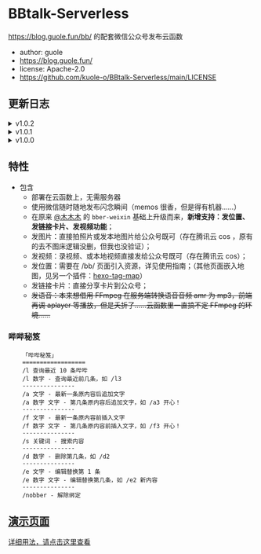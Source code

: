 # BBtalk-Serverless
https://blog.guole.fun/bb/ 的配套微信公众号发布云函数
  
* author: guole
* https://blog.guole.fun/
* license: Apache-2.0
* https://github.com/kuole-o/BBtalk-Serverless/main/LICENSE
  
## 更新日志
  
<details>
<summary>v1.0.2</summary>
  * 优化 LeanCloud 批量获取、COS 批量上传 JSON 逻辑，改善超时导致的微信异常响应问题（微信最多等待 5s，若说说过多，分批一次 1000 条仍然超过 5s ，那就没办法了……不过这种情况下，虽然微信提示“服务异常”，但是云函数会正常执行。只是看起来有点膈应……） <br>  
</details>

<details>
<summary>v1.0.1</summary>
  * 新增回复内容超长，自动截断逻辑，避免微信异常响应 <br>  
  * 抽离多个环境变量，详见使用指引 <br>  
  * 新增说说内容转储为 json，上传 cos 功能，前端直接请求这个 json ，通过腾讯云 CDN 加速，提升访问速度，详见使用指引 <br>  
</details>

<details>
<summary>v1.0.0</summary>
  * 首版本 <br>
</details>
  
## 特性
  
* 包含
  * 部署在云函数上，无需服务器   
  * 使用微信随时随地发布闪念瞬间（memos 很香，但是得有机器……）  
  * 在原来 [@木木木](https://github.com/lmm214) 的 `bber-weixin` 基础上升级而来，**新增支持：发位置、发链接卡片、发视频功能**；
  * 发图片：直接拍照片或发本地图片给公众号既可（存在腾讯云 cos ，原有的去不图床逻辑没删，但我也没验证）；  
  * 发视频：录视频、或本地视频直接发给公众号既可（存在腾讯云 cos）；  
  * 发位置：需要在 /bb/ 页面引入资源，详见使用指南；（其他页面嵌入地图，见另一个插件：[hexo-tag-map](https://github.com/kuole-o/hexo-tag-map)）  
  * 发链接卡片：直接分享卡片到公众号；  
  * ~~发语音：本来想借用 FFmpeg 在服务端转换语音音频 amr 为 mp3，前端再调 aplayer 等播放，但是夭折了……云函数里一直搞不定 FFmpeg 的环境……~~  
  
### 哔哔秘笈
  
```text
    「哔哔秘笈」
    ==================
    /l 查询最近 10 条哔哔
    /l 数字 - 查询最近前几条，如 /l3
    ---------------
    /a 文字 - 最新一条原内容后追加文字
    /a 数字 文字 - 第几条原内容后追加文字，如 /a3 开心！
    ---------------
    /f 文字 - 最新一条原内容前插入文字
    /f 数字 文字 - 第几条原内容前插入文字，如 /f3 开心！
    ---------------
    /s 关键词 - 搜索内容
    ---------------
    /d 数字 - 删除第几条，如 /d2
    ---------------
    /e 文字 - 编辑替换第 1 条
    /e 数字 文字 - 编辑替换第几条，如 /e2 新内容
    ---------------
    /nobber - 解除绑定
```
  
## [演示页面](https://blog.guole.fun/bb/)  
  
[详细用法，请点击这里查看](https://blog.guole.fun/posts/17745/)